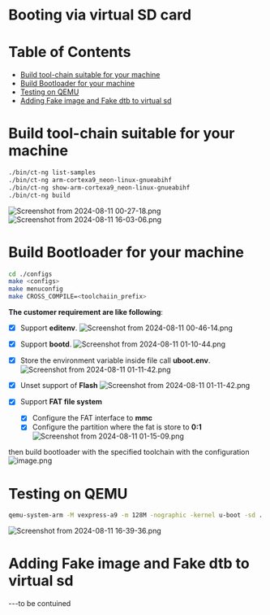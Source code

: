 # Booting via virtual SD card
# Table of Contents

- [Build tool-chain suitable for your machine](#build-tool-chain-suitable-for-your-machine)
- [Build Bootloader for your machine](#build-bootloader-for-your-machine)
- [Testing on QEMU](#testing-on-qemu)
- [Adding Fake image and Fake dtb to virtual sd](#adding-fake-image-and-fake-dtb-to-virtual-sd)


# Build tool-chain suitable for your machine
```bash
./bin/ct-ng list-samples
./bin/ct-ng arm-cortexa9_neon-linux-gnueabihf
./bin/ct-ng show-arm-cortexa9_neon-linux-gnueabihf
./bin/ct-ng build
```
![Screenshot from 2024-08-11 00-27-18.png](https://itg.singhinder.com?url=https://gist.githubusercontent.com/Reemaa828/527fad4279dcf97985fb832852d631bb/raw/Screenshot%20from%202024-08-11%2000-27-18.png)
![Screenshot from 2024-08-11 16-03-06.png](https://itg.singhinder.com?url=https://gist.githubusercontent.com/Reemaa828/0cf619c6bfd5563fba6f3832c9d909cc/raw/Screenshot%20from%202024-08-11%2016-03-06.png)

# Build Bootloader for your machine
```bash
cd ./configs
make <configs>
make menuconfig
make CROSS_COMPILE=<toolchaiin_prefix>

```
**The customer requirement are like following**:

- [x] Support **editenv**.
![Screenshot from 2024-08-11 00-46-14.png](https://itg.singhinder.com?url=https://gist.githubusercontent.com/Reemaa828/ed6d55a65d29194a5dea8c7ac5524761/raw/Screenshot%20from%202024-08-11%2000-46-14.png)

- [x] Support **bootd**.
![Screenshot from 2024-08-11 01-10-44.png](https://itg.singhinder.com?url=https://gist.githubusercontent.com/Reemaa828/0d41f699460f41fdfed6dff6352e63ba/raw/Screenshot%20from%202024-08-11%2001-10-44.png)

- [x] Store the environment variable inside file call **uboot.env**.
![Screenshot from 2024-08-11 01-11-42.png](https://itg.singhinder.com?url=https://gist.githubusercontent.com/Reemaa828/011fadfb58152f820f1ec8bd3868cca0/raw/Screenshot%20from%202024-08-11%2001-11-42.png)

- [x] Unset support of **Flash**
![Screenshot from 2024-08-11 01-11-42.png](https://itg.singhinder.com?url=https://gist.githubusercontent.com/Reemaa828/b2dc2830f68e86e6d451080a0ac9eccb/raw/Screenshot%20from%202024-08-11%2001-11-42.png)

- [x] Support **FAT file system**
  - [x] Configure the FAT interface to **mmc**
  - [x] Configure the partition where the fat is store to **0:1**
  ![Screenshot from 2024-08-11 01-15-09.png](https://itg.singhinder.com?url=https://gist.githubusercontent.com/Reemaa828/b6c7bb70f1dd32659c792d7eca2cf707/raw/Screenshot%20from%202024-08-11%2001-15-09.png)

then build bootloader with the specified toolchain with the configuration
![image.png](https://itg.singhinder.com?url=https://gist.githubusercontent.com/Reemaa828/430bc1d8615236c489931e488ee85132/raw/image.png)



# Testing on QEMU
```bash
qemu-system-arm -M vexpress-a9 -m 128M -nographic -kernel u-boot -sd ../loop.img 

```
![Screenshot from 2024-08-11 16-39-36.png](https://itg.singhinder.com?url=https://gist.githubusercontent.com/Reemaa828/6b6a8da1f6b84e98119f499a3e4dda25/raw/Screenshot%20from%202024-08-11%2016-39-36.png)


# Adding Fake image and Fake dtb to virtual sd
---to be contuined
